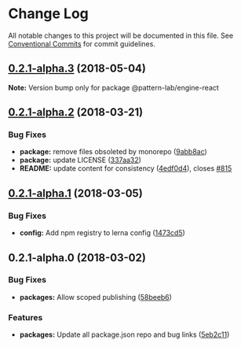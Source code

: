 # Change Log

All notable changes to this project will be documented in this file.
See [Conventional Commits](https://conventionalcommits.org) for commit guidelines.

<a name="0.2.1-alpha.3"></a>
## [0.2.1-alpha.3](https://github.com/pattern-lab/patternlab-node/tree/master/packages/engine-react/compare/@pattern-lab/engine-react@0.2.1-alpha.2...@pattern-lab/engine-react@0.2.1-alpha.3) (2018-05-04)




**Note:** Version bump only for package @pattern-lab/engine-react

<a name="0.2.1-alpha.2"></a>

## [0.2.1-alpha.2](https://github.com/pattern-lab/patternlab-node/tree/master/packages/engine-react/compare/@pattern-lab/engine-react@0.2.1-alpha.1...@pattern-lab/engine-react@0.2.1-alpha.2) (2018-03-21)

### Bug Fixes

* **package:** remove files obsoleted by monorepo ([9abb8ac](https://github.com/pattern-lab/patternlab-node/tree/master/packages/engine-react/commit/9abb8ac))
* **package:** update LICENSE ([337aa32](https://github.com/pattern-lab/patternlab-node/tree/master/packages/engine-react/commit/337aa32))
* **README:** update content for consistency ([4edf0d4](https://github.com/pattern-lab/patternlab-node/tree/master/packages/engine-react/commit/4edf0d4)), closes [#815](https://github.com/pattern-lab/patternlab-node/tree/master/packages/engine-react/issues/815)

<a name="0.2.1-alpha.1"></a>

## [0.2.1-alpha.1](https://github.com/pattern-lab/patternlab-node/tree/master/packages/engine-react/compare/@pattern-lab/engine-react@0.2.1-alpha.0...@pattern-lab/engine-react@0.2.1-alpha.1) (2018-03-05)

### Bug Fixes

* **config:** Add npm registry to lerna config ([1473cd5](https://github.com/pattern-lab/patternlab-node/tree/master/packages/engine-react/commit/1473cd5))

<a name="0.2.1-alpha.0"></a>

## 0.2.1-alpha.0 (2018-03-02)

### Bug Fixes

* **packages:** Allow scoped publishing ([58beeb6](https://github.com/pattern-lab/patternlab-node/tree/master/packages/engine-react/commit/58beeb6))

### Features

* **packages:** Update all package.json repo and bug links ([5eb2c11](https://github.com/pattern-lab/patternlab-node/tree/master/packages/engine-react/commit/5eb2c11))
